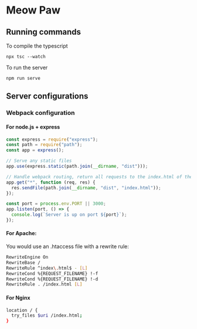 # Meow Paw

## Running commands

To compile the typescript

`npx tsc --watch`

To run the server

`npm run serve`

## Server configurations

### Webpack configuration

#### For node.js + express

```javascript
const express = require("express");
const path = require("path");
const app = express();

// Serve any static files
app.use(express.static(path.join(__dirname, "dist")));

// Handle webpack routing, return all requests to the index.html of the app
app.get("*", function (req, res) {
  res.sendFile(path.join(__dirname, "dist", "index.html"));
});

const port = process.env.PORT || 3000;
app.listen(port, () => {
  console.log(`Server is up on port ${port}`);
});
```

#### For Apache:

You would use an .htaccess file with a rewrite rule:

```bash
RewriteEngine On
RewriteBase /
RewriteRule ^index\.html$ - [L]
RewriteCond %{REQUEST_FILENAME} !-f
RewriteCond %{REQUEST_FILENAME} !-d
RewriteRule . /index.html [L]
```

#### For Nginx

```bash
location / {
  try_files $uri /index.html;
}
```
